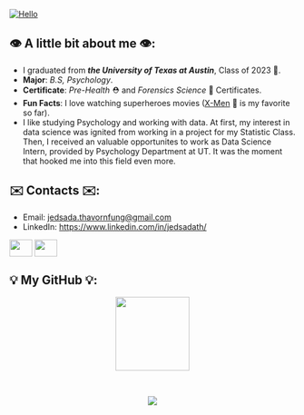 [![Hello](https://user-images.githubusercontent.com/107713085/188771577-ca5ec4fb-0644-4612-b370-fa54bb5720cc.png)](https://github.com/jedsadatha/jedsadatha)

## 👁 A little bit about me 👁: 
* I graduated from **_the University of Texas at Austin_**, Class of 2023 🧡.
* **Major**: _B.S, Psychology_.
* **Certificate**: _Pre-Health_ ⛑ and _Forensics Science_ 🔬 Certificates.
* **Fun Facts**: I love watching superheroes movies ([X-Men](https://en.wikipedia.org/wiki/X-Men:_First_Class) 🧬 is my favorite so far). 
* I like studying Psychology and working with data. At first, my interest in data science was ignited from working in a project for my Statistic Class. Then, I received an valuable opportunites to work as Data Science Intern, provided by Psychology Department at UT. It was the moment that hooked me into this field even more.  

## ✉️ Contacts ✉️:
* Email: jedsada.thavornfung@gmail.com
* LinkedIn: https://www.linkedin.com/in/jedsadath/
<p align="left">
<a href="https://www.linkedin.com/in/jedsadath/" target="blank"><img align="center" src="https://www.svgrepo.com/show/354000/linkedin-icon.svg" alt="" height="30" width="40" /></a>
<a href="https://www.instagram.com/j_jedsada_j/" target="blank"><img align="center" src="https://www.svgrepo.com/show/157806/instagram.svg" alt="" height="30" width="40" /></a>
</p>

## 💡 My GitHub 💡:

<p align='center'>
  <img align="center" height='130px' src="https://github-readme-stats.vercel.app/api?username=jedsadatha&hide_title=false&show_icons=true&include_all_commits=true&line_height=21&bg_color=2E2E2E&theme=slateorange" />
</p>

<br>

<p align='center'>
  <img align="center" src="https://github-readme-stats.vercel.app/api/top-langs/?username=jedsadatha&show_icons=true&hide_border=true&theme=slateorange">
</p>

  
<!--
**jedsadatha/jedsadatha** is a ✨ _special_ ✨ repository because its `README.md` (this file) appears on your GitHub profile.

Here are some ideas to get you started:

- 🔭 I’m currently working on ...
- 🌱 I’m currently learning ...
- 👯 I’m looking to collaborate on ...
- 🤔 I’m looking for help with ...
- 💬 Ask me about ...
- 📫 How to reach me: ...
- 😄 Pronouns: ...
- ⚡ Fun fact: ...

- USE <br> to make the image not stick together (when posting two images).
-->
